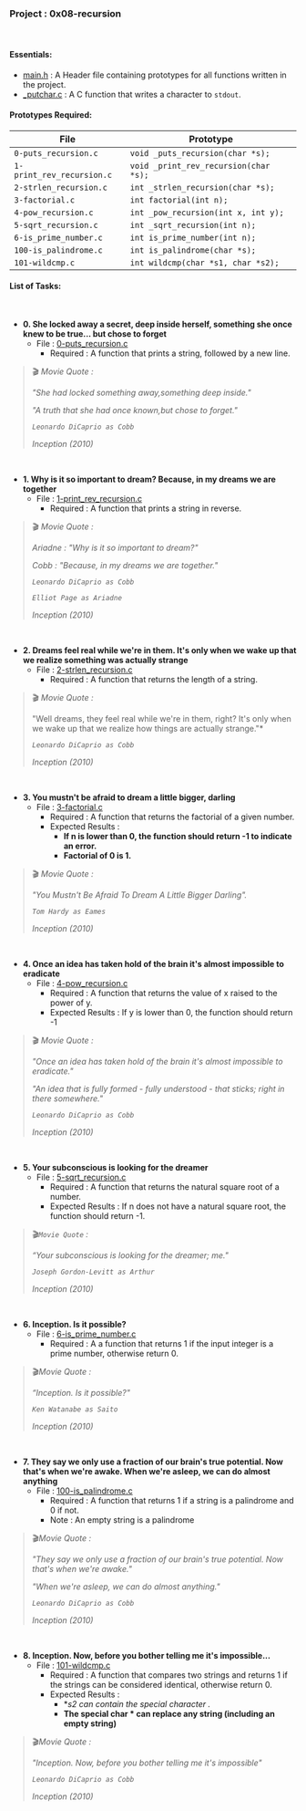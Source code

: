 <h3>Project : 0x08-recursion</h3>
<br>

<h4>Essentials:</h4>

* [main.h](./main.h) : A Header file containing prototypes for all functions written in the project.
* [_putchar.c](./_putchar.c) : A C function that writes a character to `stdout`.

<h4>Prototypes Required:</h4>

| File                         | Prototype                               |
| -----------------------------| ----------------------------------------|
| `0-puts_recursion.c`         | `void _puts_recursion(char *s);`        |
| `1-print_rev_recursion.c`    | `void _print_rev_recursion(char *s);`   |
| `2-strlen_recursion.c`       | `int _strlen_recursion(char *s);`       |
| `3-factorial.c`              | `int factorial(int n);`                 |
| `4-pow_recursion.c`          | `int _pow_recursion(int x, int y);`     |
| `5-sqrt_recursion.c`         | `int _sqrt_recursion(int n);`           |
| `6-is_prime_number.c`        | `int is_prime_number(int n);`           |
| `100-is_palindrome.c`        | `int is_palindrome(char *s);`           |
| `101-wildcmp.c`              | `int wildcmp(char *s1, char *s2);`      |

<h4>List of Tasks:</h4>
<br>

* **0. She locked away a secret, deep inside herself, something she once knew to be true... but chose to forget**
  * File : [0-puts_recursion.c](./0-puts_recursion.c)
    * Required : A function that prints a string, followed by a new line.

> 🎬 *Movie Quote :*
> 
> *"She had locked something away,something deep inside."*
>
> *"A truth that she had once known,but chose to forget."*
>
> *`Leonardo DiCaprio as Cobb`*
>
> *Inception (2010)*

<br>

* **1. Why is it so important to dream? Because, in my dreams we are together**
  * File : [1-print_rev_recursion.c](./1-print_rev_recursion.c)
    * Required : A function that prints a string in reverse.
   
> 🎬 *Movie Quote :*
> 
> *Ariadne : "Why is it so important to dream?"*
>
> *Cobb : "Because, in my dreams we are together."*
>
> *`Leonardo DiCaprio as Cobb`*
>
> *`Elliot Page as Ariadne`*
> 
> *Inception (2010)*
<br>
  
* **2. Dreams feel real while we're in them. It's only when we wake up that we realize something was actually strange**
  * File : [2-strlen_recursion.c](./2-strlen_recursion.c)
    * Required : A function that returns the length of a string.

> 🎬 *Movie Quote :*
> 
> "Well dreams, they feel real while we're in them, right? It's only when we wake up that we realize how things are actually strange."*
>
> *`Leonardo DiCaprio as Cobb`*
>
> *Inception (2010)*
<br>
  
* **3. You mustn't be afraid to dream a little bigger, darling**
  * File : [3-factorial.c](./3-factorial.c)
    * Required : A function that returns the factorial of a given number.
    * Expected Results : 
      * **If n is lower than 0, the function should return -1 to indicate an error.**
      * **Factorial of 0 is 1.**

> 🎬 *Movie Quote :*
> 
> *"You Mustn't Be Afraid To Dream A Little Bigger Darling".*
>
> *`Tom Hardy as Eames`*
>
> *Inception (2010)*
<br>

* **4. Once an idea has taken hold of the brain it's almost impossible to eradicate**
  * File : [4-pow_recursion.c](./4-pow_recursion.c)
    * Required : A function that returns the value of x raised to the power of y.
    * Expected Results : If y is lower than 0, the function should return -1

> 🎬 *Movie Quote :*
> 
> *"Once an idea has taken hold of the brain it's almost impossible to eradicate."*
> 
> *"An idea that is fully formed - fully understood - that sticks; right in there somewhere."*
>
> *`Leonardo DiCaprio as Cobb`*
>
> *Inception (2010)*

<br>
  
* **5. Your subconscious is looking for the dreamer**
  * File : [5-sqrt_recursion.c](./5-sqrt_recursion.c)
    * Required : A function that returns the natural square root of a number.
    * Expected Results : If n does not have a natural square root, the function should return -1.

> 🎬*`Movie Quote` :*
> 
> *“Your subconscious is looking for the dreamer; me."*
>
> *`Joseph Gordon-Levitt as Arthur`*
>
> *Inception (2010)*

<br>

* **6. Inception. Is it possible?**
  * File : [6-is_prime_number.c](./6-is_prime_number.c)
    * Required : A  a function that returns 1 if the input integer is a prime number, otherwise return 0.

>🎬*Movie Quote :*
>
> *“Inception. Is it possible?"*
> 
> *`Ken Watanabe as Saito`*
> 
>  *Inception (2010)*

<br>

* **7. They say we only use a fraction of our brain's true potential. Now that's when we're awake. When we're asleep, we can do almost anything**
  * File : [100-is_palindrome.c](./100-is_palindrome.c)
    * Required : A function that returns 1 if a string is a palindrome and 0 if not.
    * Note : An empty string is a palindrome

> 🎬*Movie Quote :*
> 
> *"They say we only use a fraction of our brain's true potential. Now that's when we're awake."*
>
> *"When we're asleep, we can do almost anything."*
>
> *`Leonardo DiCaprio as Cobb`*
>
> *Inception (2010)*
<br>
  
* **8. Inception. Now, before you bother telling me it's impossible...**
  * File : [101-wildcmp.c](./101-wildcmp.c)
    * Required : A function that compares two strings and returns 1 if the strings can be considered identical, otherwise return 0.
    * Expected Results : 
      * **s2 can contain the special character *.**
      * **The special char * can replace any string (including an empty string)**
  
> 🎬*Movie Quote :*
> 
> *"Inception. Now, before you bother telling me it's impossible"*
>
> *`Leonardo DiCaprio as Cobb`*
>
> *Inception (2010)*
